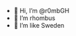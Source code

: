 - 👋 Hi, I’m @r0mbGH
- 👀 I’m rhombus
- 💞️ I’m like Sweden
  

<!---
r0mbGH/r0mbGH is a ✨ special ✨ repository because its `README.md` (this file) appears on your GitHub profile.
You can click the Preview link to take a look at your changes.
--->
